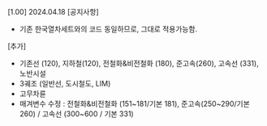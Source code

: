 [1.00] 2024.04.18
[공지사항]
- 기존 한국열차세트와의 코드 동일하므로, 그대로 적용가능함.

[추가]
- 기존선 (120), 지하철(120), 전철화&비전철화 (180), 준고속(260), 고속선 (331), 노반시설
- 3궤조 (일반선, 도시철도, LIM)
- 고무차륜
- 매겨변수 수정 : 전철화&비전철화 (151~181/기본 181), 준고속(250~290/기본 260) / 고속선 (300~600 / 기본 331)